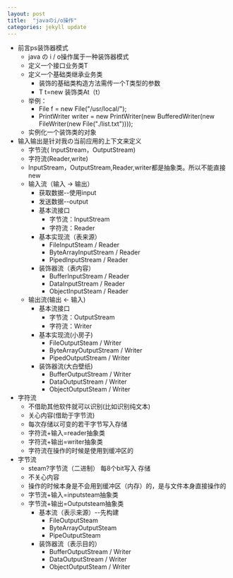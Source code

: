 ```yaml
---
layout: post
title:  "javaのi/o操作"
categories: jekyll update
---
```

- 前言ps装饰器模式
  - java の i / o操作属于一种装饰器模式
  - 定义一个接口业务类T
  - 定义一个基础类继承业务类
    - 装饰的基础类构造方法需传一个T类型的参数
    - T t=new 装饰类At（t）
  - 举例：
    - File f = new File("/usr/local/");
    - PrintWriter writer = new PrintWriter(new BufferedWriter(new FileWriter(new File("./list.txt"))));
  - 实例化一个装饰类的对象
- 输入输出是针对我の当前应用的上下文来定义
  - 字节流( InputStream，OutputStream)
  - 字符流(Reader,write)
  -  InputStream，OutputStream,Reader,writer都是抽象类。所以不能直接new 
  - 输入流（输入 -> 输出）
    - 获取数据--使用input
    - 发送数据--output
    - 基本流接口
      - 字节流：InputStream
      - 字符流：Reader
    - 基本实现流（表来源）
      - FileInputSteam / Reader
      - ByteArrayInputStream / Reader
      - PipedInputStream / Reader
    - 装饰器流（表内容）
      - BufferInputStream / Reader
      - DataInputStream / Reader
      - ObjectInputSteam / Reader
  - 输出流(输出 <- 输入)
    - 基本流接口
      - 字节流：OutputStream
      - 字符流：Writer
    - 基本实现流(小房子)
      - FileOutputSteam / Writer
      - ByteArrayOutputStream / Writer
      - PipedOutputStream / Writer
    - 装饰器流(大白壁纸)
      - BufferOutputStream / Writer
      - DataOutputStream / Writer
      - ObjectOutputSteam / Writer
- 字符流
  - 不借助其他软件就可以识别(比如识别纯文本)
  - 关心内容(借助于字节流)
  - 每次存储以可变的若干字节写入存储
  - 字符流+输入=reader抽象类
  - 字符流+输出=writer抽象类
  - 字符流在操作的时候是使用到缓冲区的
- 字节流
  - steam?字节流（二进制） 每8个bit写入 存储
  - 不关心内容
  - 操作的时候本身是不会用到缓冲区（内存）的，是与文件本身直接操作的
  - 字节流+输入=inputsteam抽象类
  - 字节流+输出=Outputsteam抽象类
    - 基本流（表示来源）--先构建
      - FileOutputSteam
      - ByteArrayOutputSteam
      - PipeOutputSteam
    - 装饰器流（表示目的）
      - BufferOutputStream / Writer
      - DataOutputStream / Writer
      - ObjectOutputSteam / Writer
